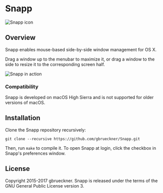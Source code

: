 # Snapp

![Snapp icon](https://i.imgur.com/u9GJmLD.png)

## Overview

Snapp enables mouse-based side-by-side window management for OS X.

Drag a window up to the menubar to maximize it, or drag a window to the side to resize it to the corresponding screen half.

![Snapp in action](https://i.imgur.com/cp3M7Sm.gif)

### Compatibility

Snapp is developed on macOS High Sierra and is not supported for older versions of macOS.

## Installation

Clone the Snapp repository recursively:
```
git clone --recursive https://github.com/gbrueckner/Snapp.git
```

Then, run `make` to compile it.
To open Snapp at login, click the checkbox in Snapp's preferences window.

## License

Copyright 2015-2017 gbrueckner.
Snapp is released under the terms of the GNU General Public License version 3.
